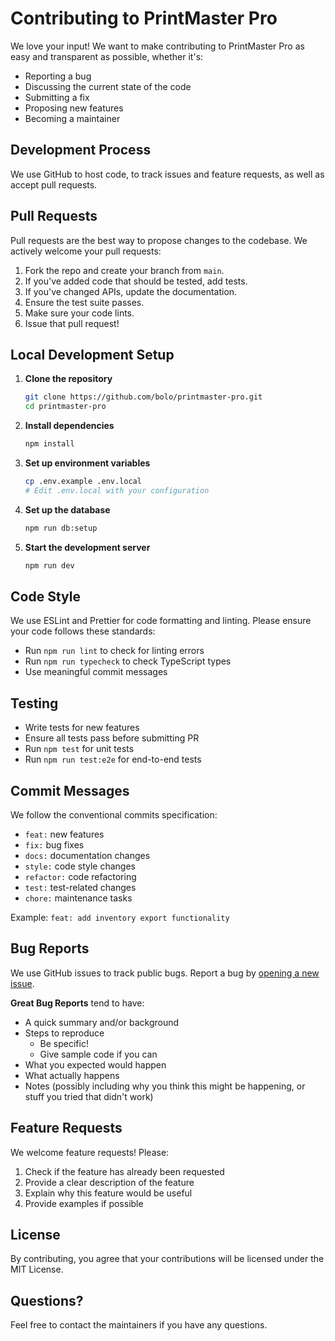 # Contributing to PrintMaster Pro

We love your input! We want to make contributing to PrintMaster Pro as easy and transparent as possible, whether it's:

- Reporting a bug
- Discussing the current state of the code
- Submitting a fix
- Proposing new features
- Becoming a maintainer

## Development Process

We use GitHub to host code, to track issues and feature requests, as well as accept pull requests.

## Pull Requests

Pull requests are the best way to propose changes to the codebase. We actively welcome your pull requests:

1. Fork the repo and create your branch from `main`.
2. If you've added code that should be tested, add tests.
3. If you've changed APIs, update the documentation.
4. Ensure the test suite passes.
5. Make sure your code lints.
6. Issue that pull request!

## Local Development Setup

1. **Clone the repository**
   ```bash
   git clone https://github.com/bolo/printmaster-pro.git
   cd printmaster-pro
   ```

2. **Install dependencies**
   ```bash
   npm install
   ```

3. **Set up environment variables**
   ```bash
   cp .env.example .env.local
   # Edit .env.local with your configuration
   ```

4. **Set up the database**
   ```bash
   npm run db:setup
   ```

5. **Start the development server**
   ```bash
   npm run dev
   ```

## Code Style

We use ESLint and Prettier for code formatting and linting. Please ensure your code follows these standards:

- Run `npm run lint` to check for linting errors
- Run `npm run typecheck` to check TypeScript types
- Use meaningful commit messages

## Testing

- Write tests for new features
- Ensure all tests pass before submitting PR
- Run `npm test` for unit tests
- Run `npm run test:e2e` for end-to-end tests

## Commit Messages

We follow the conventional commits specification:

- `feat:` new features
- `fix:` bug fixes
- `docs:` documentation changes
- `style:` code style changes
- `refactor:` code refactoring
- `test:` test-related changes
- `chore:` maintenance tasks

Example: `feat: add inventory export functionality`

## Bug Reports

We use GitHub issues to track public bugs. Report a bug by [opening a new issue](https://github.com/bolo/printmaster-pro/issues).

**Great Bug Reports** tend to have:

- A quick summary and/or background
- Steps to reproduce
  - Be specific!
  - Give sample code if you can
- What you expected would happen
- What actually happens
- Notes (possibly including why you think this might be happening, or stuff you tried that didn't work)

## Feature Requests

We welcome feature requests! Please:

1. Check if the feature has already been requested
2. Provide a clear description of the feature
3. Explain why this feature would be useful
4. Provide examples if possible

## License

By contributing, you agree that your contributions will be licensed under the MIT License.

## Questions?

Feel free to contact the maintainers if you have any questions.